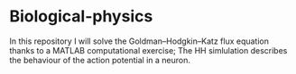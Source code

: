 # Biological-physics
In this repository I will solve the Goldman–Hodgkin–Katz flux equation thanks to a MATLAB computational exercise;
The HH simlulation describes the behaviour of the action potential in a neuron.
